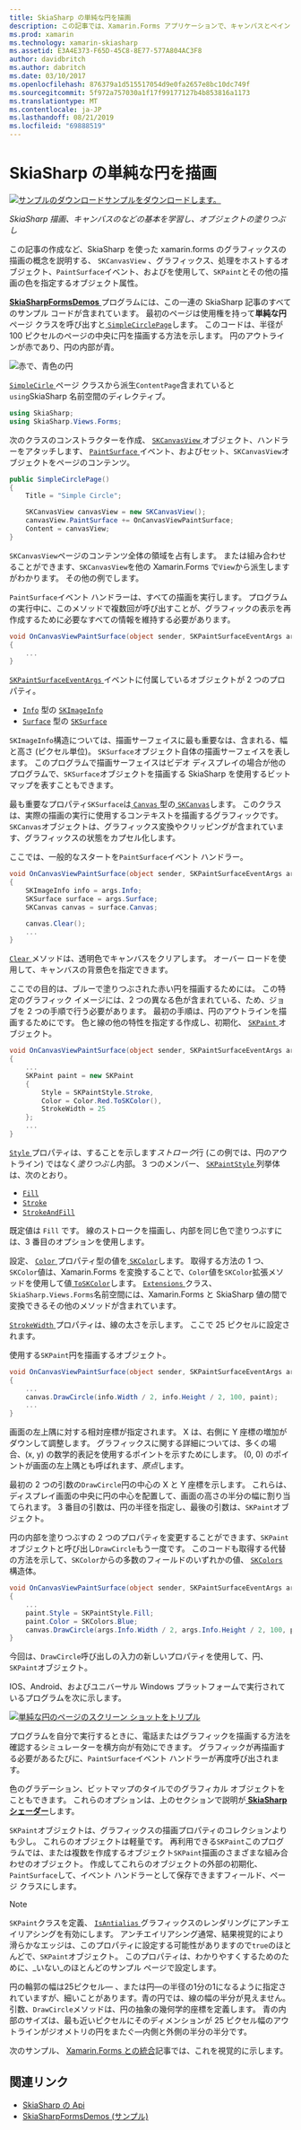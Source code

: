 ```yaml
---
title: SkiaSharp の単純な円を描画
description: この記事では、Xamarin.Forms アプリケーションで、キャンバスとペイントのオブジェクトを含む、SkiaSharp 描画の基礎について説明し、サンプル コードを示します。
ms.prod: xamarin
ms.technology: xamarin-skiasharp
ms.assetid: E3A4E373-F65D-45C8-8E77-577A804AC3F8
author: davidbritch
ms.author: dabritch
ms.date: 03/10/2017
ms.openlocfilehash: 876379a1d515517054d9e0fa2657e8bc10dc749f
ms.sourcegitcommit: 5f972a757030a1f17f99177127b4b853816a1173
ms.translationtype: MT
ms.contentlocale: ja-JP
ms.lasthandoff: 08/21/2019
ms.locfileid: "69888519"
---
```

# <a name="drawing-a-simple-circle-in-skiasharp"></a>SkiaSharp の単純な円を描画

[![サンプルのダウンロード](~/media/shared/download.png)サンプルをダウンロードします。](https://docs.microsoft.com/samples/xamarin/xamarin-forms-samples/skiasharpforms-demos)

_SkiaSharp 描画、キャンバスのなどの基本を学習し、オブジェクトの塗りつぶし_

この記事の作成など、SkiaSharp を使った xamarin.forms のグラフィックスの描画の概念を説明する、 `SKCanvasView` 、グラフィックス、処理をホストするオブジェクト、`PaintSurface`イベント、およびを使用して、`SKPaint`とその他の描画の色を指定するオブジェクト属性。

[ **SkiaSharpFormsDemos** ](https://docs.microsoft.com/samples/xamarin/xamarin-forms-samples/skiasharpforms-demos)プログラムには、この一連の SkiaSharp 記事のすべてのサンプル コードが含まれています。 最初のページは使用権を持って**単純な円**ページ クラスを呼び出すと[ `SimpleCirclePage`](https://github.com/xamarin/xamarin-forms-samples/blob/master/SkiaSharpForms/Demos/Demos/SkiaSharpFormsDemos/Basics/SimpleCirclePage.cs)します。 このコードは、半径が 100 ピクセルのページの中央に円を描画する方法を示します。 円のアウトラインが赤であり、円の内部が青。

![](circle-images/circleexample.png "赤で、青色の円")

[ `SimpleCirle` ](https://github.com/xamarin/xamarin-forms-samples/blob/master/SkiaSharpForms/Demos/Demos/SkiaSharpFormsDemos/Basics/SimpleCirclePage.cs)ページ クラスから派生`ContentPage`含まれていると`using`SkiaSharp 名前空間のディレクティブ。

```csharp
using SkiaSharp;
using SkiaSharp.Views.Forms;
```

次のクラスのコンストラクターを作成、 [ `SKCanvasView` ](xref:SkiaSharp.Views.Forms.SKCanvasView)オブジェクト、ハンドラーをアタッチします、 [ `PaintSurface` ](xref:SkiaSharp.Views.Forms.SKCanvasView.PaintSurface)イベント、およびセット、`SKCanvasView`オブジェクトをページのコンテンツ。

```csharp
public SimpleCirclePage()
{
    Title = "Simple Circle";

    SKCanvasView canvasView = new SKCanvasView();
    canvasView.PaintSurface += OnCanvasViewPaintSurface;
    Content = canvasView;
}
```

`SKCanvasView`ページのコンテンツ全体の領域を占有します。 または組み合わせることができます、`SKCanvasView`を他の Xamarin.Forms で`View`から派生しますがわかります。 その他の例でします。

`PaintSurface`イベント ハンドラーは、すべての描画を実行します。 プログラムの実行中に、このメソッドで複数回が呼び出すことが、グラフィックの表示を再作成するために必要なすべての情報を維持する必要があります。

```csharp
void OnCanvasViewPaintSurface(object sender, SKPaintSurfaceEventArgs args)
{
    ...
}

```

[ `SKPaintSurfaceEventArgs` ](xref:SkiaSharp.Views.Forms.SKPaintSurfaceEventArgs)イベントに付属しているオブジェクトが 2 つのプロパティ。

- [`Info`](xref:SkiaSharp.Views.Forms.SKPaintSurfaceEventArgs.Info) 型の [`SKImageInfo`](xref:SkiaSharp.SKImageInfo)
- [`Surface`](xref:SkiaSharp.Views.Forms.SKPaintSurfaceEventArgs.Surface) 型の [`SKSurface`](xref:SkiaSharp.SKSurface)

`SKImageInfo`構造については、描画サーフェイスに最も重要なは、含まれる、幅と高さ (ピクセル単位)。 `SKSurface`オブジェクト自体の描画サーフェイスを表します。 このプログラムで描画サーフェイスはビデオ ディスプレイの場合が他のプログラムで、`SKSurface`オブジェクトを描画する SkiaSharp を使用するビットマップを表すこともできます。

最も重要なプロパティ`SKSurface`は[ `Canvas` ](xref:SkiaSharp.SKSurface.Canvas)型の[ `SKCanvas`](xref:SkiaSharp.SKCanvas)します。 このクラスは、実際の描画の実行に使用するコンテキストを描画するグラフィックです。 `SKCanvas`オブジェクトは、グラフィックス変換やクリッピングが含まれています、グラフィックスの状態をカプセル化します。

ここでは、一般的なスタートを`PaintSurface`イベント ハンドラー。

```csharp
void OnCanvasViewPaintSurface(object sender, SKPaintSurfaceEventArgs args)
{
    SKImageInfo info = args.Info;
    SKSurface surface = args.Surface;
    SKCanvas canvas = surface.Canvas;

    canvas.Clear();
    ...
}

```

[ `Clear` ](xref:SkiaSharp.SKCanvas.Clear)メソッドは、透明色でキャンバスをクリアします。 オーバー ロードを使用して、キャンバスの背景色を指定できます。

ここでの目的は、ブルーで塗りつぶされた赤い円を描画するためには。 この特定のグラフィック イメージには、2 つの異なる色が含まれている、ため、ジョブを 2 つの手順で行う必要があります。 最初の手順は、円のアウトラインを描画するためにです。 色と線の他の特性を指定する作成し、初期化、 [ `SKPaint` ](xref:SkiaSharp.SKPaint)オブジェクト。

```csharp
void OnCanvasViewPaintSurface(object sender, SKPaintSurfaceEventArgs args)
{
    ...
    SKPaint paint = new SKPaint
    {
        Style = SKPaintStyle.Stroke,
        Color = Color.Red.ToSKColor(),
        StrokeWidth = 25
    };
    ...
}
```

[ `Style` ](xref:SkiaSharp.SKPaint.Style)プロパティは、することを示します*ストローク*行 (この例では、円のアウトライン) ではなく*塗りつぶし*内部。 3 つのメンバー、 [ `SKPaintStyle` ](xref:SkiaSharp.SKPaintStyle)列挙体は、次のとおり。

- [`Fill`](xref:SkiaSharp.SKPaintStyle.Fill)
- [`Stroke`](xref:SkiaSharp.SKPaintStyle.Stroke)
- [`StrokeAndFill`](xref:SkiaSharp.SKPaintStyle.StrokeAndFill)

既定値は `Fill` です。 線のストロークを描画し、内部を同じ色で塗りつぶすには、3 番目のオプションを使用します。

設定、 [ `Color` ](xref:SkiaSharp.SKPaint.Color)プロパティ型の値を[ `SKColor`](xref:SkiaSharp.SKColor)します。 取得する方法の 1 つ、`SKColor`値は、Xamarin.Forms を変換することで、`Color`値を`SKColor`拡張メソッドを使用して値[ `ToSKColor`](xref:SkiaSharp.Views.Forms.Extensions.ToSKColor*)します。 [ `Extensions` ](xref:SkiaSharp.Views.Forms.Extensions)クラス、`SkiaSharp.Views.Forms`名前空間には、Xamarin.Forms と SkiaSharp 値の間で変換できるその他のメソッドが含まれています。

[ `StrokeWidth` ](xref:SkiaSharp.SKPaint.StrokeWidth)プロパティは、線の太さを示します。 ここで 25 ピクセルに設定されます。

使用する`SKPaint`円を描画するオブジェクト。

```csharp
void OnCanvasViewPaintSurface(object sender, SKPaintSurfaceEventArgs args)
{
    ...
    canvas.DrawCircle(info.Width / 2, info.Height / 2, 100, paint);
    ...
}
```

画面の左上隅に対する相対座標が指定されます。 X は、右側に Y 座標の増加がダウンして調整します。 グラフィックスに関する詳細については、多くの場合、(x, y) の数学的表記を使用するポイントを示すためにします。 (0, 0) のポイントが画面の左上隅とも呼ばれます、*原点*します。

最初の 2 つの引数の`DrawCircle`円の中心の X と Y 座標を示します。 これらは、ディスプレイ画面の中央に円の中心を配置して、画面の高さの半分の幅に割り当てられます。 3 番目の引数は、円の半径を指定し、最後の引数は、`SKPaint`オブジェクト。

円の内部を塗りつぶすの 2 つのプロパティを変更することができます、`SKPaint`オブジェクトと呼び出し`DrawCircle`もう一度です。 このコードも取得する代替の方法を示して、`SKColor`からの多数のフィールドのいずれかの値、 [ `SKColors` ](xref:SkiaSharp.SKColors)構造体。

```csharp
void OnCanvasViewPaintSurface(object sender, SKPaintSurfaceEventArgs args)
{
    ...
    paint.Style = SKPaintStyle.Fill;
    paint.Color = SKColors.Blue;
    canvas.DrawCircle(args.Info.Width / 2, args.Info.Height / 2, 100, paint);
}
```

今回は、`DrawCircle`呼び出しの入力の新しいプロパティを使用して、円、`SKPaint`オブジェクト。

IOS、Android、およびユニバーサル Windows プラットフォームで実行されているプログラムを次に示します。

[![](circle-images/simplecircle-small.png "単純な円のページのスクリーン ショットをトリプル")](circle-images/simplecircle-large.png#lightbox "単純な円のページの 3 倍になるスクリーン ショット")

プログラムを自分で実行するときに、電話またはグラフィックを描画する方法を確認するシミュレーターを横方向が有効にできます。 グラフィックが再描画する必要があるたびに、`PaintSurface`イベント ハンドラーが再度呼び出されます。

色のグラデーション、ビットマップのタイルでのグラフィカル オブジェクトをこともできます。 これらのオプションは、上のセクションで説明が[ **SkiaSharp シェーダー**](../effects/shaders/index.md)します。

`SKPaint`オブジェクトは、グラフィックスの描画プロパティのコレクションよりも少し。 これらのオブジェクトは軽量です。 再利用できる`SKPaint`このプログラムでは、または複数を作成するオブジェクト`SKPaint`描画のさまざまな組み合わせのオブジェクト。 作成してこれらのオブジェクトの外部の初期化、`PaintSurface`して、イベント ハンドラーとして保存できますフィールド、ページ クラスにします。

> [!NOTE]
> `SKPaint`クラスを定義、 [ `IsAntialias` ](xref:SkiaSharp.SKPaint.IsAntialias)グラフィックスのレンダリングにアンチエイリアシングを有効にします。 アンチエイリアシング通常、結果視覚的により滑らかなエッジは、このプロパティに設定する可能性がありますので`true`のほとんどで、`SKPaint`オブジェクト。 このプロパティは、わかりやすくするためのために、_いない_のほとんどのサンプル ページで設定します。

円の輪郭の幅は25ピクセル&mdash; 、または円&mdash;の半径の1分の1になるように指定されていますが、細いことがあります。青の円では、線の幅の半分が見えません。 引数、`DrawCircle`メソッドは、円の抽象の幾何学的座標を定義します。 青の内部のサイズは、最も近いピクセルにそのディメンションが 25 ピクセル幅のアウトラインがジオメトリの円をまたぐ&mdash;内側と外側の半分の半分です。

次のサンプル、 [Xamarin.Forms との統合](~/xamarin-forms/user-interface/graphics/skiasharp/basics/integration.md)記事では、これを視覚的に示します。


## <a name="related-links"></a>関連リンク

- [SkiaSharp の Api](https://docs.microsoft.com/dotnet/api/skiasharp)
- [SkiaSharpFormsDemos (サンプル)](https://docs.microsoft.com/samples/xamarin/xamarin-forms-samples/skiasharpforms-demos)
